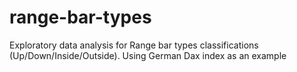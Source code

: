 # range-bar-types
Exploratory data analysis for Range bar types classifications (Up/Down/Inside/Outside). Using German Dax index as an example 
